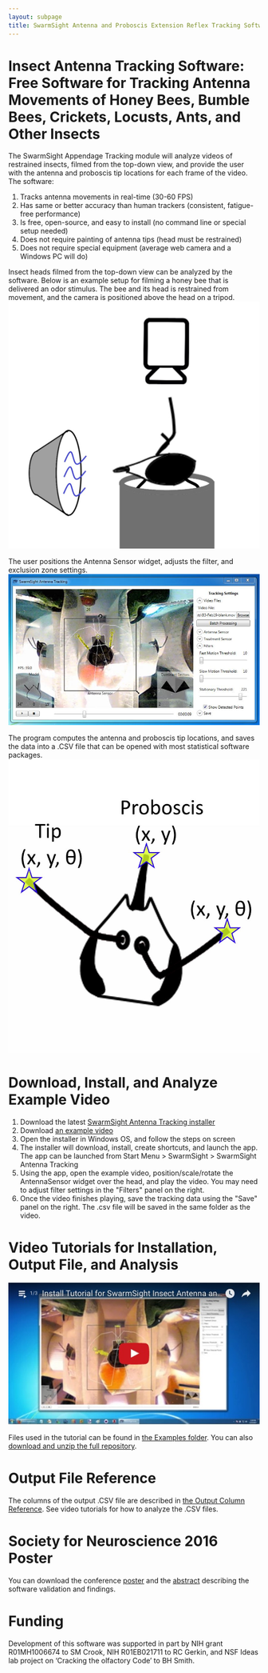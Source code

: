 ```yaml
---
layout: subpage
title: SwarmSight Antenna and Proboscis Extension Reflex Tracking Software
---
```


# Insect Antenna Tracking Software: Free Software for Tracking Antenna Movements of Honey Bees, Bumble Bees, Crickets, Locusts, Ants, and Other Insects

The SwarmSight Appendage Tracking module will analyze videos of restrained insects, filmed from the top-down view, and provide the user with the antenna and proboscis tip locations for each frame of the video. The software:

 1. Tracks antenna movements in real-time (30-60 FPS)
 1. Has same or better accuracy than human trackers (consistent, fatigue-free performance)
 2. Is free, open-source, and easy to install (no command line or special setup needed)
 3. Does not require painting of antenna tips (head must be restrained)
 3. Does not require special equipment (average web camera and a Windows PC will do)


Insect heads filmed from the top-down view can be analyzed by the software. Below is an example setup for filming a honey bee that is delivered an odor stimulus. The bee and its head is restrained from movement, and the camera is positioned above the head on a tripod.
![Experiment](Screenshots/experiment%20diagram.jpg)

The user positions the Antenna Sensor widget, adjusts the filter, and exclusion zone settings.
![UI](Screenshots/AntennaTracking.JPG)

The program computes the antenna and proboscis tip locations, and saves the data into a .CSV file that can be opened with most statistical software packages.
![Result](Screenshots/output.jpg)

# Download, Install, and Analyze Example Video

1. Download the latest [SwarmSight Antenna Tracking installer](https://github.com/JustasB/SwarmSight/raw/master/Setup/AntennaTracking/setup.exe) 
2. Download [an example video](https://github.com/JustasB/SwarmSight/raw/master/Examples/Appendage%20Tracking/B1-Feb22-heptanal.mov)
3. Open the installer in Windows OS, and follow the steps on screen
4. The installer will download, install, create shortcuts, and launch the app. The app can be launched from Start Menu > SwarmSight > SwarmSight Antenna Tracking
5. Using the app, open the example video, position/scale/rotate the AntennaSensor widget over the head, and play the video. You may need to adjust filter settings in the "Filters" panel on the right.
6. Once the video finishes playing, save the tracking data using the "Save" panel on the right. The .csv file will be saved in the same folder as the video.

# Video Tutorials for Installation, Output File, and Analysis
[![Tutorials](Screenshots/SwarmSight%20Appendage%20Tracking%20Tutorials.jpg)](https://www.youtube.com/playlist?list=PLGOMalOIacj3D5QkkzYop7O_JR-ojcJpl)

Files used in the tutorial can be found in [the Examples folder](https://github.com/JustasB/SwarmSight/tree/master/Examples/Appendage%20Tracking/Birgiolas%20et.%20al.%20(2015)%20JOVE%20figures/Figures%204%265). You can also [download and unzip the full repository](https://github.com/JustasB/SwarmSight/archive/master.zip).

# Output File Reference
The columns of the output .CSV file are described in [the Output Column Reference](Examples/Appendage%20Tracking/ColumnReference). See video tutorials for how to analyze the .CSV files.

# Society for Neuroscience 2016 Poster
You can download the conference [poster](https://github.com/JustasB/SwarmSight/raw/master/Examples/Appendage%20Tracking/SwarmSight%20Antenna%20Tracking%20Poster.pdf) and the [abstract](https://github.com/JustasB/SwarmSight/raw/master/Examples/Appendage%20Tracking/SwarmSight%20Antenna%20Tracking%20Abstract.pdf) describing the software validation and findings.

# Funding

Development of this software was supported in part by NIH grant R01MH1006674 to SM Crook, NIH R01EB021711
to RC Gerkin, and NSF Ideas lab project on ‘Cracking the olfactory Code’ to BH Smith. 

